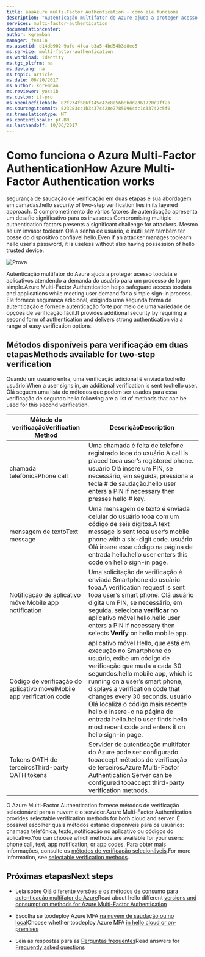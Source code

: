 ```yaml
---
title: aaaAzure multi-Factor Authentication - como ele funciona
description: "Autenticação multifator do Azure ajuda a proteger acesso toodata e aplicativos atendendo a demanda do usuário para um processo de logon simple. Ele fornece segurança adicional, exigindo uma segunda forma de autenticação e fornece autenticação forte por meio de uma variedade de opções de verificação fácil."
services: multi-factor-authentication
documentationcenter: 
author: kgremban
manager: femila
ms.assetid: d14db902-9afe-4fca-b3a5-4bd54b3d8ec5
ms.service: multi-factor-authentication
ms.workload: identity
ms.tgt_pltfrm: na
ms.devlang: na
ms.topic: article
ms.date: 06/20/2017
ms.author: kgremban
ms.reviewer: yossib
ms.custom: it-pro
ms.openlocfilehash: 82f234fb86f145c42e8e56b8bdd2d61720c9ff2a
ms.sourcegitcommit: 523283cc1b3c37c428e77850964dc1c33742c5f0
ms.translationtype: MT
ms.contentlocale: pt-BR
ms.lasthandoff: 10/06/2017
---
```

# <a name="how-azure-multi-factor-authentication-works"></a><span data-ttu-id="df0de-104">Como funciona o Azure Multi-Factor Authentication</span><span class="sxs-lookup"><span data-stu-id="df0de-104">How Azure Multi-Factor Authentication works</span></span>
<span data-ttu-id="df0de-105">segurança de saudação de verificação em duas etapas é sua abordagem em camadas.</span><span class="sxs-lookup"><span data-stu-id="df0de-105">hello security of two-step verification lies in its layered approach.</span></span> <span data-ttu-id="df0de-106">O comprometimento de vários fatores de autenticação apresenta um desafio significativo para os invasores.</span><span class="sxs-lookup"><span data-stu-id="df0de-106">Compromising multiple authentication factors presents a significant challenge for attackers.</span></span> <span data-ttu-id="df0de-107">Mesmo se um invasor toolearn Olá a senha de usuário, é inútil sem também ter posse do dispositivo confiável hello.</span><span class="sxs-lookup"><span data-stu-id="df0de-107">Even if an attacker manages toolearn hello user's password, it is useless without also having possession of hello trusted device.</span></span> 

![Prova](./media/multi-factor-authentication-how-it-works/howitworks.png)

<span data-ttu-id="df0de-109">Autenticação multifator do Azure ajuda a proteger acesso toodata e aplicativos atendendo a demanda do usuário para um processo de logon simple.</span><span class="sxs-lookup"><span data-stu-id="df0de-109">Azure Multi-Factor Authentication helps safeguard access toodata and applications while meeting user demand for a simple sign-in process.</span></span>  <span data-ttu-id="df0de-110">Ele fornece segurança adicional, exigindo uma segunda forma de autenticação e fornece autenticação forte por meio de uma variedade de opções de verificação fácil.</span><span class="sxs-lookup"><span data-stu-id="df0de-110">It provides additional security by requiring a second form of authentication and delivers strong authentication via a range of easy verification options.</span></span>


## <a name="methods-available-for-two-step-verification"></a><span data-ttu-id="df0de-111">Métodos disponíveis para verificação em duas etapas</span><span class="sxs-lookup"><span data-stu-id="df0de-111">Methods available for two-step verification</span></span>
<span data-ttu-id="df0de-112">Quando um usuário entra, uma verificação adicional é enviada toohello usuário.</span><span class="sxs-lookup"><span data-stu-id="df0de-112">When a user signs in, an additional verification is sent toohello user.</span></span>  <span data-ttu-id="df0de-113">Olá seguem uma lista de métodos que podem ser usados para essa verificação de segundo.</span><span class="sxs-lookup"><span data-stu-id="df0de-113">hello following are a list of methods that can be used for this second verification.</span></span>

| <span data-ttu-id="df0de-114">Método de verificação</span><span class="sxs-lookup"><span data-stu-id="df0de-114">Verification Method</span></span> | <span data-ttu-id="df0de-115">Descrição</span><span class="sxs-lookup"><span data-stu-id="df0de-115">Description</span></span> |
| --- | --- |
| <span data-ttu-id="df0de-116">chamada telefônica</span><span class="sxs-lookup"><span data-stu-id="df0de-116">Phone call</span></span> |<span data-ttu-id="df0de-117">Uma chamada é feita de telefone registrado tooa do usuário.</span><span class="sxs-lookup"><span data-stu-id="df0de-117">A call is placed tooa user’s registered phone.</span></span> <span data-ttu-id="df0de-118">usuário Olá insere um PIN, se necessário, em seguida, pressiona a tecla # de saudação.</span><span class="sxs-lookup"><span data-stu-id="df0de-118">hello user enters a PIN if necessary then presses hello # key.</span></span> |
| <span data-ttu-id="df0de-119">mensagem de texto</span><span class="sxs-lookup"><span data-stu-id="df0de-119">Text message</span></span> |<span data-ttu-id="df0de-120">Uma mensagem de texto é enviada celular do usuário tooa com um código de seis dígitos.</span><span class="sxs-lookup"><span data-stu-id="df0de-120">A text message is sent tooa user’s mobile phone with a six-digit code.</span></span> <span data-ttu-id="df0de-121">usuário Olá insere esse código na página de entrada hello.</span><span class="sxs-lookup"><span data-stu-id="df0de-121">hello user enters this code on hello sign-in page.</span></span> |
| <span data-ttu-id="df0de-122">Notificação de aplicativo móvel</span><span class="sxs-lookup"><span data-stu-id="df0de-122">Mobile app notification</span></span> |<span data-ttu-id="df0de-123">Uma solicitação de verificação é enviada Smartphone do usuário tooa.</span><span class="sxs-lookup"><span data-stu-id="df0de-123">A verification request is sent tooa user’s smart phone.</span></span> <span data-ttu-id="df0de-124">Olá usuário digita um PIN, se necessário, em seguida, seleciona **verificar** no aplicativo móvel hello.</span><span class="sxs-lookup"><span data-stu-id="df0de-124">hello user enters a PIN if necessary then selects **Verify** on hello mobile app.</span></span> |
| <span data-ttu-id="df0de-125">Código de verificação do aplicativo móvel</span><span class="sxs-lookup"><span data-stu-id="df0de-125">Mobile app verification code</span></span> |<span data-ttu-id="df0de-126">aplicativo móvel Hello, que está em execução no Smartphone do usuário, exibe um código de verificação que muda a cada 30 segundos.</span><span class="sxs-lookup"><span data-stu-id="df0de-126">hello mobile app, which is running on a user’s smart phone, displays a verification code that changes every 30 seconds.</span></span> <span data-ttu-id="df0de-127">usuário Olá localiza o código mais recente hello e insere-o na página de entrada hello.</span><span class="sxs-lookup"><span data-stu-id="df0de-127">hello user finds hello most recent code and enters it on hello sign-in page.</span></span> |
| <span data-ttu-id="df0de-128">Tokens OATH de terceiros</span><span class="sxs-lookup"><span data-stu-id="df0de-128">Third-party OATH tokens</span></span> | <span data-ttu-id="df0de-129">Servidor de autenticação multifator do Azure pode ser configurado tooaccept métodos de verificação de terceiros.</span><span class="sxs-lookup"><span data-stu-id="df0de-129">Azure Multi-Factor Authentication Server can be configured tooaccept third-party verification methods.</span></span> |

<span data-ttu-id="df0de-130">O Azure Multi-Factor Authentication fornece métodos de verificação selecionável para a nuvem e o servidor.</span><span class="sxs-lookup"><span data-stu-id="df0de-130">Azure Multi-Factor Authentication provides selectable verification methods for both cloud and server.</span></span> <span data-ttu-id="df0de-131">É possível escolher quais métodos estarão disponíveis para os usuários: chamada telefônica, texto, notificação no aplicativo ou códigos do aplicativo.</span><span class="sxs-lookup"><span data-stu-id="df0de-131">You can choose which methods are available for your users: phone call, text, app notification, or app codes.</span></span> <span data-ttu-id="df0de-132">Para obter mais informações, consulte os [métodos de verificação selecionáveis](multi-factor-authentication-whats-next.md#selectable-verification-methods).</span><span class="sxs-lookup"><span data-stu-id="df0de-132">For more information, see [selectable verification methods](multi-factor-authentication-whats-next.md#selectable-verification-methods).</span></span>

## <a name="next-steps"></a><span data-ttu-id="df0de-133">Próximas etapas</span><span class="sxs-lookup"><span data-stu-id="df0de-133">Next steps</span></span>

- <span data-ttu-id="df0de-134">Leia sobre Olá diferente [versões e os métodos de consumo para autenticação multifator do Azure](multi-factor-authentication-versions-plans.md)</span><span class="sxs-lookup"><span data-stu-id="df0de-134">Read about hello different [versions and consumption methods for Azure Multi-Factor Authentication](multi-factor-authentication-versions-plans.md)</span></span>

- <span data-ttu-id="df0de-135">Escolha se toodeploy Azure MFA [na nuvem de saudação ou no local](multi-factor-authentication-get-started.md)</span><span class="sxs-lookup"><span data-stu-id="df0de-135">Choose whether toodeploy Azure MFA [in hello cloud or on-premises](multi-factor-authentication-get-started.md)</span></span>

- <span data-ttu-id="df0de-136">Leia as respostas para as [Perguntas frequentes](multi-factor-authentication-faq.md)</span><span class="sxs-lookup"><span data-stu-id="df0de-136">Read answers for [Frequently asked questions](multi-factor-authentication-faq.md)</span></span>
